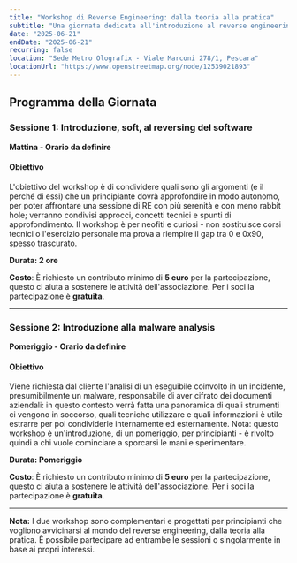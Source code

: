```yaml
---
title: "Workshop di Reverse Engineering: dalla teoria alla pratica"
subtitle: "Una giornata dedicata all'introduzione al reverse engineering e all'analisi di malware per principianti"
date: "2025-06-21"
endDate: "2025-06-21"
recurring: false
location: "Sede Metro Olografix - Viale Marconi 278/1, Pescara"
locationUrl: "https://www.openstreetmap.org/node/12539021893"
---
```


## Programma della Giornata

### **Sessione 1: Introduzione, soft, al reversing del software**
**Mattina - Orario da definire**

#### **Obiettivo**  
L'obiettivo del workshop è di condividere quali sono gli argomenti (e il perché di essi) che un principiante dovrà approfondire in modo autonomo, per poter affrontare una sessione di RE con più serenità e con meno rabbit hole; verranno condivisi approcci, concetti tecnici e spunti di approfondimento. Il workshop è per neofiti e curiosi - non sostituisce corsi tecnici o l'esercizio personale ma prova a riempire il gap tra 0 e 0x90, spesso trascurato.

**Durata: 2 ore**

**Costo**: È richiesto un contributo minimo di **5 euro** per la partecipazione, questo ci aiuta a sostenere le attività dell'associazione. Per i soci la partecipazione è **gratuita**.

---

### **Sessione 2: Introduzione alla malware analysis**
**Pomeriggio - Orario da definire**

#### **Obiettivo**
Viene richiesta dal cliente l'analisi di un eseguibile coinvolto in un incidente, presumibilmente un malware, responsabile di aver cifrato dei documenti aziendali: in questo contesto verrà fatta una panoramica di quali strumenti ci vengono in soccorso, quali tecniche utilizzare e quali informazioni è utile estrarre per poi condividerle internamente ed esternamente. Nota: questo workshop è un'introduzione, di un pomeriggio, per principianti - è rivolto quindi a chi vuole cominciare a sporcarsi le mani e sperimentare.

**Durata: Pomeriggio**

**Costo**: È richiesto un contributo minimo di **5 euro** per la partecipazione, questo ci aiuta a sostenere le attività dell'associazione. Per i soci la partecipazione è **gratuita**.

---

**Nota:** I due workshop sono complementari e progettati per principianti che vogliono avvicinarsi al mondo del reverse engineering, dalla teoria alla pratica. È possibile partecipare ad entrambe le sessioni o singolarmente in base ai propri interessi.